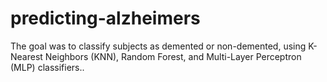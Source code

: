 # predicting-alzheimers
The goal was to classify subjects as demented or non-demented, using K-Nearest Neighbors (KNN), Random Forest, and Multi-Layer Perceptron (MLP) classifiers..
